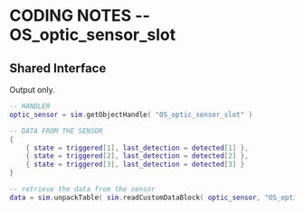 # CODING NOTES -- OS_optic_sensor_slot

## Shared Interface

Output only. 

```lua
-- HANDLER
optic_sensor = sim.getObjectHandle( "OS_optic_sensor_slot" )

-- DATA FROM THE SENSOR
{
	{ state = triggered[1], last_detection = detected[1] },
	{ state = triggered[2], last_detection = detected[2] },
	{ state = triggered[3], last_detection = detected[3] }
}

-- retrieve the data from the sensor
data = sim.unpackTable( sim.readCustomDataBlock( optic_sensor, "OS_optic_sensor_slot_shared" ) )
```